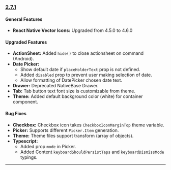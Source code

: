 ### [2.7.1](https://github.com/GeekyAnts/NativeBase/releases/tag/v2.7.1)


#### General Features

*   **React Native Vector Icons:** Upgraded from 4.5.0 to 4.6.0


#### Upgraded Features

*   **ActionSheet:** Added `hide()` to close actionsheet on command (Android).
*   **Date Picker:**
    -   Show default date if `placeHolderText` prop is not defined.
    -   Added `disabled` prop to prevent user making selection of date. 
    -   Allow formatting of DatePicker chosen date text. 
*   **Drawer:** Deprecated NativeBase Drawer.
*   **Tab:** Tab button text font size is customizable from theme.
*   **Theme:** Added default background color (white) for container component.



#### Bug Fixes

*   **Checkbox:** Checkbox icon takes `CheckboxIconMarginTop` theme variable.
*   **Picker:** Supports different `Picker.Item` generation.
*   **Theme:** Theme files support transform (array of objects).
*   **Typescript:**
    -  Added prop `mode` in Picker.
    -  Added Content `keyboardShouldPersistTaps` and `keyboardDismissMode` typings. 

<hr>
